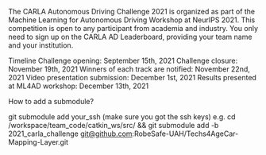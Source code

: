 The CARLA Autonomous Driving Challenge 2021 is organized as part of the Machine Learning for Autonomous Driving Workshop at NeurIPS 2021. This competition is open to any participant from academia and industry. You only need to sign up on the CARLA AD Leaderboard, providing your team name and your institution.

Timeline
Challenge opening: September 15th, 2021
Challenge closure: November 19th, 2021
Winners of each track are notified: November 22nd, 2021
Video presentation submission: December 1st, 2021
Results presented at ML4AD workshop: December 13th, 2021

How to add a submodule?

git submodule add your_ssh (make sure you got the ssh keys)
e.g. cd /workspace/team_code/catkin_ws/src/ && git submodule add -b 2021_carla_challenge git@github.com:RobeSafe-UAH/Techs4AgeCar-Mapping-Layer.git
